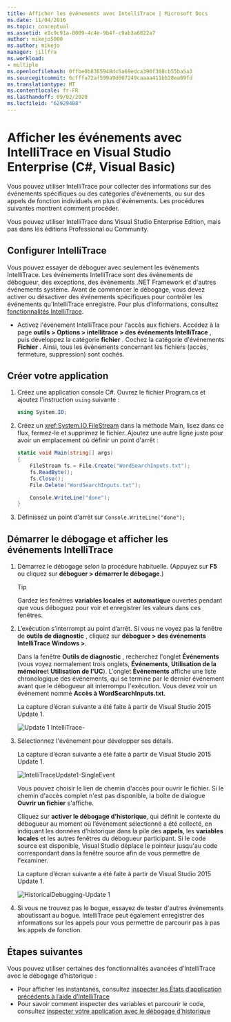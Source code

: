 ```yaml
---
title: Afficher les événements avec IntelliTrace | Microsoft Docs
ms.date: 11/04/2016
ms.topic: conceptual
ms.assetid: e1c9c91a-0009-4c4e-9b4f-c9ab3a6022a7
author: mikejo5000
ms.author: mikejo
manager: jillfra
ms.workload:
- multiple
ms.openlocfilehash: 0ffbe0b8365948dc5a69edca390f308cb55ba5a3
ms.sourcegitcommit: 6cfffa72af599a9d667249caaaa411bb28ea69fd
ms.translationtype: MT
ms.contentlocale: fr-FR
ms.lasthandoff: 09/02/2020
ms.locfileid: "62929408"
---
```

# <a name="view-events-with-intellitrace-in-visual-studio-enterprise-c-visual-basic"></a>Afficher les événements avec IntelliTrace en Visual Studio Enterprise (C#, Visual Basic)

Vous pouvez utiliser IntelliTrace pour collecter des informations sur des événements spécifiques ou des catégories d'événements, ou sur des appels de fonction individuels en plus d'événements. Les procédures suivantes montrent comment procéder.

Vous pouvez utiliser IntelliTrace dans Visual Studio Enterprise Edition, mais pas dans les éditions Professional ou Community.

## <a name="configure-intellitrace"></a><a name="GettingStarted"></a> Configurer IntelliTrace

Vous pouvez essayer de déboguer avec seulement les événements IntelliTrace. Les événements IntelliTrace sont des événements de débogueur, des exceptions, des événements .NET Framework et d'autres événements système. Avant de commencer le débogage, vous devez activer ou désactiver des événements spécifiques pour contrôler les événements qu'IntelliTrace enregistre. Pour plus d’informations, consultez [fonctionnalités IntelliTrace](../debugger/intellitrace-features.md).

- Activez l'événement IntelliTrace pour l'accès aux fichiers. Accédez à la page **outils > Options > intellitrace > des événements IntelliTrace** , puis développez la catégorie **fichier** . Cochez la catégorie d'événements **Fichier** . Ainsi, tous les événements concernant les fichiers (accès, fermeture, suppression) sont cochés.

## <a name="create-your-app"></a>Créer votre application

1. Créez une application console C#. Ouvrez le fichier Program.cs et ajoutez l'instruction `using` suivante :

    ```csharp
    using System.IO;
    ```

2. Créez un <xref:System.IO.FileStream> dans la méthode Main, lisez dans ce flux, fermez-le et supprimez le fichier. Ajoutez une autre ligne juste pour avoir un emplacement où définir un point d'arrêt :

    ```csharp
    static void Main(string[] args)
    {
        FileStream fs = File.Create("WordSearchInputs.txt");
        fs.ReadByte();
        fs.Close();
        File.Delete("WordSearchInputs.txt");

        Console.WriteLine("done");
    }
    ```

3. Définissez un point d'arrêt sur `Console.WriteLine("done");`

## <a name="start-debugging-and-view-intellitrace-events"></a>Démarrer le débogage et afficher les événements IntelliTrace

1. Démarrez le débogage selon la procédure habituelle. (Appuyez sur **F5** ou cliquez sur **déboguer > démarrer le débogage**.)

    > [!TIP]
    > Gardez les fenêtres **variables locales** et **automatique** ouvertes pendant que vous déboguez pour voir et enregistrer les valeurs dans ces fenêtres.

2. L’exécution s’interrompt au point d’arrêt. Si vous ne voyez pas la fenêtre de **outils de diagnostic** , cliquez sur **déboguer > des événements IntelliTrace Windows >**.

    Dans la fenêtre **Outils de diagnostic** , recherchez l'onglet **Événements** (vous voyez normalement trois onglets, **Événements**, **Utilisation de la mémoire**et **Utilisation de l'UC**). L'onglet **Événements** affiche une liste chronologique des événements, qui se termine par le dernier événement avant que le débogueur ait interrompu l'exécution. Vous devez voir un événement nommé **Accès à WordSearchInputs.txt**.

    La capture d’écran suivante a été faite à partir de Visual Studio 2015 Update 1.

    ![Update 1 IntelliTrace&#45;](../debugger/media/intellitrace-update1.png "IntelliTrace-Update1")

3. Sélectionnez l'événement pour développer ses détails.

    La capture d’écran suivante a été faite à partir de Visual Studio 2015 Update 1.

    ![IntelliTraceUpdate1&#45;SingleEvent](../debugger/media/intellitraceupdate1-singleevent.png "IntelliTraceUpdate1-SingleEvent")

    Vous pouvez choisir le lien de chemin d'accès pour ouvrir le fichier. Si le chemin d'accès complet n'est pas disponible, la boîte de dialogue **Ouvrir un fichier** s'affiche.

    Cliquez sur **activer le débogage d’historique**, qui définit le contexte du débogueur au moment où l’événement sélectionné a été collecté, en indiquant les données d’historique dans la pile des **appels**, les **variables locales** et les autres fenêtres du débogueur participant. Si le code source est disponible, Visual Studio déplace le pointeur jusqu'au code correspondant dans la fenêtre source afin de vous permettre de l'examiner.

    La capture d’écran suivante a été faite à partir de Visual Studio 2015 Update 1.

    ![HistoricalDebugging&#45;Update 1](../debugger/media/historicaldebugging-update1.png "HistoricalDebugging-Update1")

4. Si vous ne trouvez pas le bogue, essayez de tester d'autres événements aboutissant au bogue. IntelliTrace peut également enregistrer des informations sur les appels pour vous permettre de parcourir pas à pas les appels de fonction.

## <a name="next-steps"></a>Étapes suivantes

Vous pouvez utiliser certaines des fonctionnalités avancées d’IntelliTrace avec le débogage d’historique :

- Pour afficher les instantanés, consultez [inspecter les États d’application précédents à l’aide d’IntelliTrace](../debugger/view-historical-application-state.md)
- Pour savoir comment inspecter des variables et parcourir le code, consultez [inspecter votre application avec le débogage d’historique](../debugger/historical-debugging-inspect-app.md)
